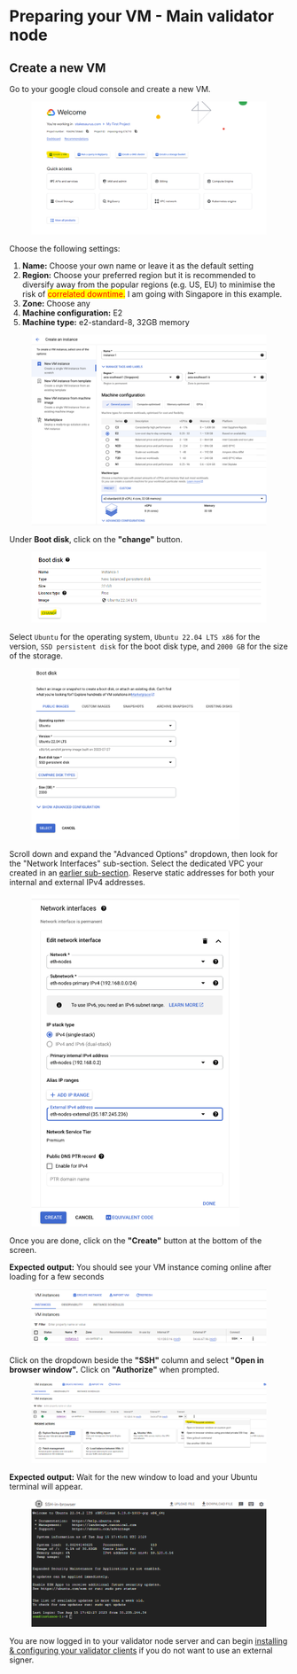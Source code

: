 # Preparing your VM - Main validator node

## Create a new VM

Go to your google cloud console and create a new VM.

<figure><img src="../.gitbook/assets/image.png" alt=""><figcaption></figcaption></figure>

Choose the following settings:

1. **Name:** Choose your own name or leave it as the default setting
2. **Region:** Choose your preferred region but it is recommended to diversify away from the popular regions (e.g. US, EU) to minimise the risk of <mark style="color:red;">correlated downtime.</mark> I am going with Singapore in this example.
3. **Zone:** Choose any
4. **Machine configuration:** E2
5. **Machine type:** e2-standard-8, 32GB memory

<figure><img src="../.gitbook/assets/Screenshot 2023-08-16 at 5.49.17 PM.png" alt=""><figcaption></figcaption></figure>

&#x20;Under **Boot disk**, click on the **"change"** button.

<figure><img src="../.gitbook/assets/image (2).png" alt=""><figcaption></figcaption></figure>

Select `Ubuntu` for the operating system, `Ubuntu 22.04 LTS x86` for the version, `SSD persistent disk` for the boot disk type, and `2000 GB` for the size of the storage.

<figure><img src="../.gitbook/assets/Screenshot 2023-08-17 at 2.28.49 PM.png" alt="" width="375"><figcaption></figcaption></figure>

Scroll down and expand the "Advanced Options" dropdown, then look for the "Network Interfaces" sub-section. Select the dedicated VPC your created in an [earlier sub-section](create-a-dedicated-virtual-private-cloud-vpc.md). Reserve static addresses for both your internal and external IPv4 addresses.

<figure><img src="../.gitbook/assets/Screenshot 2023-08-17 at 5.10.51 PM.png" alt="" width="375"><figcaption></figcaption></figure>

Once you are done, click on the **"Create"** button at the bottom of the screen.

**Expected output:** You should see your VM instance coming online after loading for a few seconds

<figure><img src="../.gitbook/assets/image (4).png" alt=""><figcaption></figcaption></figure>

&#x20;Click on the dropdown beside the **"SSH"** column and select **"Open in browser window".** Click on **"Authorize"** when prompted.

<figure><img src="../.gitbook/assets/image (5).png" alt=""><figcaption></figcaption></figure>

**Expected output:** Wait for the new window to load and your Ubuntu terminal will appear.

<figure><img src="../.gitbook/assets/image (6).png" alt=""><figcaption></figcaption></figure>

You are now logged in to your validator node server and can begin [installing & configuring your validator clients](broken-reference) if you do not want to use an external signer.
